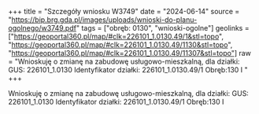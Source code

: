 +++
title = "Szczegóły wniosku W3749"
date = "2024-06-14"
source = "https://bip.brg.gda.pl/images/uploads/wnioski-do-planu-ogolnego/w3749.pdf"
tags = ["obręb: 0130", "wnioski-ogolne"]
geolinks = ["https://geoportal360.pl/map/#clk=226101_1.0130.49/1&stl=topo", "https://geoportal360.pl/map/#clk=226101_1.0130.49/1130&stl=topo", "https://geoportal360.pl/map/#clk=226101_1.0130.49/11307&stl=topo"]
raw = "Wnioskuję o zmianę na zabudowę usługowo-mieszkalną, dla działki: GUS: 226101_1.0130 Identyfikator działki: 226101_1.0130.49/1 Obręb:130 I "
+++

Wnioskuję o zmianę na zabudowę usługowo-mieszkalną, dla działki: GUS:
226101_1.0130 Identyfikator działki: 226101_1.0130.49/1 Obręb:130
I



